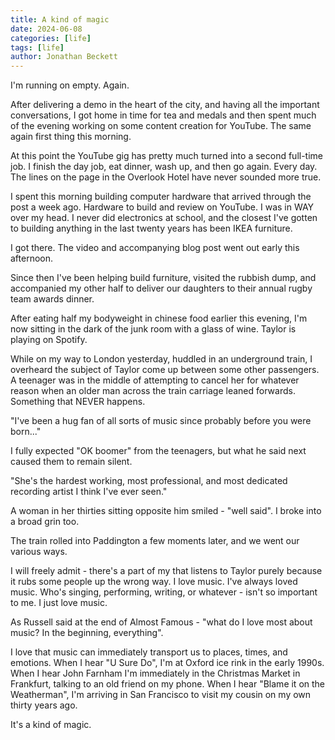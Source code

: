 ```yaml
---
title: A kind of magic
date: 2024-06-08
categories: [life]
tags: [life]
author: Jonathan Beckett
---
```


I'm running on empty. Again.

After delivering a demo in the heart of the city, and having all the important conversations, I got home in time for tea and medals and then spent much of the evening working on some content creation for YouTube. The same again first thing this morning.

At this point the YouTube gig has pretty much turned into a second full-time job. I finish the day job, eat dinner, wash up, and then go again. Every day. The lines on the page in the Overlook Hotel have never sounded more true.

I spent this morning building computer hardware that arrived through the post a week ago. Hardware to build and review on YouTube. I was in WAY over my head. I never did electronics at school, and the closest I've gotten to building anything in the last twenty years has been IKEA furniture.

I got there. The video and accompanying blog post went out early this afternoon.

Since then I've been helping build furniture, visited the rubbish dump, and accompanied my other half to deliver our daughters to their annual rugby team awards dinner.

After eating half my bodyweight in chinese food earlier this evening, I'm now sitting in the dark of the junk room with a glass of wine. Taylor is playing on Spotify.

While on my way to London yesterday, huddled in an underground train, I overheard the subject of Taylor come up between some other passengers. A teenager was in the middle of attempting to cancel her for whatever reason when an older man across the train carriage leaned forwards. Something that NEVER happens.

"I've been a hug fan of all sorts of music since probably before you were born..."

I fully expected "OK boomer" from the teenagers, but what he said next caused them to remain silent.

"She's the hardest working, most professional, and most dedicated recording artist I think I've ever seen."

A woman in her thirties sitting opposite him smiled - "well said". I broke into a broad grin too.

The train rolled into Paddington a few moments later, and we went our various ways.

I will freely admit - there's a part of my that listens to Taylor purely because it rubs some people up the wrong way. I love music. I've always loved music. Who's singing, performing, writing, or whatever - isn't so important to me. I just love music.

As Russell said at the end of Almost Famous - "what do I love most about music? In the beginning, everything".

I love that music can immediately transport us to places, times, and emotions. When I hear "U Sure Do", I'm at Oxford ice rink in the early 1990s. When I hear John Farnham I'm immediately in the Christmas Market in Frankfurt, talking to an old friend on my phone. When I hear "Blame it on the Weatherman", I'm arriving in San Francisco to visit my cousin on my own thirty years ago.

It's a kind of magic.